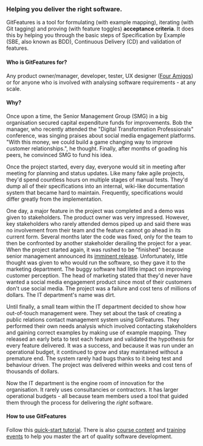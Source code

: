 ### Helping you deliver the right software.
GitFeatures is a tool for formulating (with example mapping), iterating (with Git tagging) and proving (with feature toggles) **acceptance criteria**. It does this by helping you through the basic steps of Specification by Example (SBE, also known as BDD), Continuous Delivery (CD) and validation of features.

#### Who is GitFeatures for?
Any product owner/manager, developer, tester, UX designer ([Four Amigos](https://medium.com/@daviddenham07/ux-the-fourth-amigo-63d10f506908)) or for anyone who is involved with analysing software requirements - at any scale.

#### Why?
Once upon a time, the Senior Management Group (SMG) in a big organisation secured capital expenditure funds for improvements. Bob the manager, who recently attended the "Digital Transformation Professionals" conference, was singing praises about social media engagement platforms. "With this money, we could build a game changing way to improve customer relationships.", he thought. Finally, after months of goading his peers, he convinced SMG to fund his idea.

Once the project started, every day, everyone would sit in meeting after meeting for planning and status updates. Like many fake agile projects, they'd spend countless hours on multiple stages of manual tests. They'd dump all of their specifications into an internal, wiki-like documentation system that became hard to maintain. Frequently, specifications would differ greatly from the implementation. 

One day, a major feature in the project was completed and a demo was given to stakeholders. The product owner was very impressed. However, key stakeholders who rarely attended demos piped up and said there was no involvement from their team and the feature cannot go ahead in its current form. Several months later the code was fixed, only for the team to then be confronted by another stakeholder derailing the project for a year. When the project started again, it was rushed to be "finished" because senior management announced its [imminent release](https://www.youtube.com/watch?v=5p8wTOr8AbU). Unfortunately, little thought was given to who would run the software, so they gave it to the marketing department. The buggy software had little impact on improving customer perception. The head of marketing stated that they'd never have wanted a social media engagement product since most of their customers don't use social media. The project was a failure and cost tens of millions of dollars. The IT department's name was dirt.

Until finally, a small team within the IT department decided to show how out-of-touch management were. They set about the task of creating a public relations contact management system using GitFeatures. They performed their own needs analysis which involved contacting stakeholders and gaining correct examples by making use of example mapping. They released an early beta to test each feature and validated the hypothesis for every feature delivered. It was a success, and because it was run under an operational budget, it continued to grow and stay maintained without a premature end. The system rarely had bugs thanks to it being test and behaviour driven. The project was delivered within weeks and cost tens of thousands of dollars.  

Now the IT department is the engine room of innovation for the organisation. It rarely uses consultancies or contractors. It has larger operational budgets - all because team members used a tool that guided them through the process for delivering the *right* software.


#### How to use GitFeatures
Follow this [quick-start tutorial](https://gitfeatures.com/quick-start). There is also [course content](https://gitfeatures.com/courses) and [training events](https://gitfeatures.com/events) to help you master the art of quality software development.